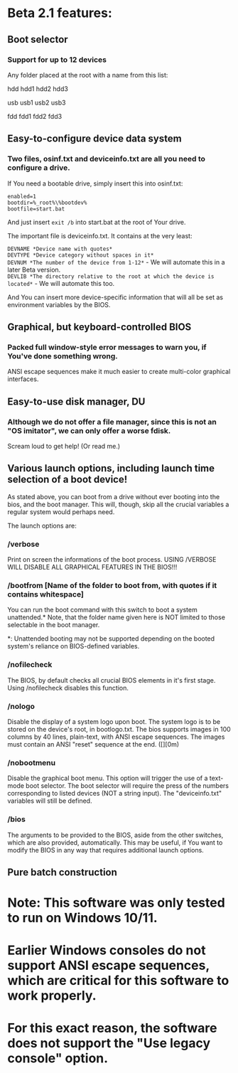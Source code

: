 # Beta 2.1 features:

## Boot selector

### Support for up to 12 devices

Any folder placed at the root with a name from this list:

hdd
hdd1
hdd2
hdd3

usb
usb1
usb2
usb3

fdd
fdd1
fdd2
fdd3

## Easy-to-configure device data system

### Two files, osinf.txt and deviceinfo.txt are all you need to configure a drive.

If You need a bootable drive, simply insert this into osinf.txt:

`enabled=1`    
`bootdir=%_root%\%bootdev%`    
`bootfile=start.bat`

And just insert `exit /b` into start.bat at the root of Your drive.

The important file is deviceinfo.txt. It contains at the very least:

`DEVNAME *Device name with quotes*`    
`DEVTYPE *Device category without spaces in it*`    
`DEVNUM *The number of the device from 1-12*` - We will automate this in a later Beta version.    
`DEVLIB *The directory relative to the root at which the device is located*` - We will automate this too.    

And You can insert more device-specific information that will all be set as environment variables by the BIOS.

## Graphical, but keyboard-controlled BIOS

### Packed full window-style error messages to warn you, if You've done something wrong.

ANSI escape sequences make it much easier to create multi-color graphical interfaces.

## Easy-to-use disk manager, DU

### Although we do not offer a file manager, since this is not an "OS imitator", we can only offer a worse fdisk.

Scream loud to get help! (Or read me.)

## Various launch options, including launch time selection of a boot device!

As stated above, you can boot from a drive without ever booting into the bios, and the boot manager.
This will, though, skip all the crucial variables a regular system would perhaps need.

The launch options are:

### /verbose

Print on screen the informations of the boot process.
USING /VERBOSE WILL DISABLE ALL GRAPHICAL FEATURES IN THE BIOS!!!

### /bootfrom [Name of the folder to boot from, with quotes if it contains whitespace]

You can run the boot command with this switch to boot a system unattended.*
Note, that the folder name given here is NOT limited to those selectable in the boot manager.

*: Unattended booting may not be supported depending on the booted system's reliance on
   BIOS-defined variables.

### /nofilecheck

The BIOS, by default checks all crucial BIOS elements in it's first stage.
Using /nofilecheck disables this function.

### /nologo

Disable the display of a system logo upon boot.
The system logo is to be stored on the device's root, in bootlogo.txt.
The bios supports images in 100 columns by 40 lines, plain-text, with ANSI escape sequences.
The images must contain an ANSI "reset" sequence at the end. ([][0m)

### /nobootmenu

Disable the graphical boot menu.
This option will trigger the use of a text-mode boot selector.
The boot selector will require the press of the numbers corresponding to listed devices (NOT a string input).
The "deviceinfo.txt" variables will still be defined.

### /bios

The arguments to be provided to the BIOS, aside from the other switches, which are also provided, automatically.
This may be useful, if You want to modify the BIOS in any way that requires additional launch options.

## Pure batch construction

# Note: This software was only tested to run on Windows 10/11.
# Earlier Windows consoles do not support ANSI escape sequences, which are critical for this software to work properly.

# For this exact reason, the software does not support the "Use legacy console" option.

